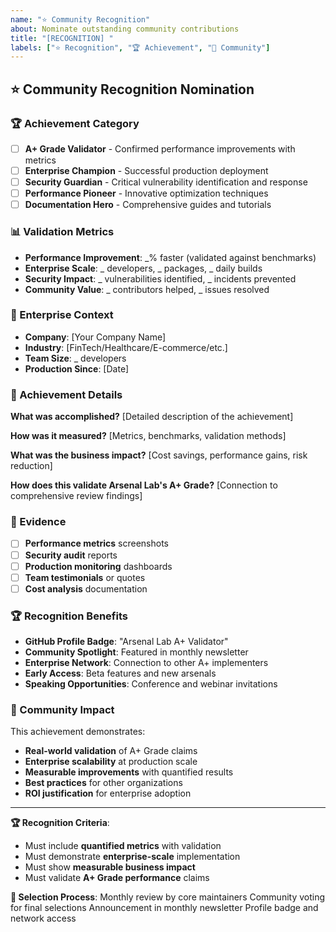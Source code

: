 ```yaml
---
name: "⭐ Community Recognition"
about: Nominate outstanding community contributions
title: "[RECOGNITION] "
labels: ["⭐ Recognition", "🏆 Achievement", "🎉 Community"]
---
```


## ⭐ Community Recognition Nomination

### 🏆 Achievement Category
- [ ] **A+ Grade Validator** - Confirmed performance improvements with metrics
- [ ] **Enterprise Champion** - Successful production deployment
- [ ] **Security Guardian** - Critical vulnerability identification and response
- [ ] **Performance Pioneer** - Innovative optimization techniques
- [ ] **Documentation Hero** - Comprehensive guides and tutorials

### 📊 Validation Metrics
<!-- Quantifiable achievements -->
- **Performance Improvement**: _% faster (validated against benchmarks)
- **Enterprise Scale**: _ developers, _ packages, _ daily builds
- **Security Impact**: _ vulnerabilities identified, _ incidents prevented
- **Community Value**: _ contributors helped, _ issues resolved

### 🏢 Enterprise Context
<!-- Your organization details -->
- **Company**: [Your Company Name]
- **Industry**: [FinTech/Healthcare/E-commerce/etc.]
- **Team Size**: _ developers
- **Production Since**: [Date]

### 🎯 Achievement Details
<!-- Specific accomplishments -->
**What was accomplished?**
[Detailed description of the achievement]

**How was it measured?**
[Metrics, benchmarks, validation methods]

**What was the business impact?**
[Cost savings, performance gains, risk reduction]

**How does this validate Arsenal Lab's A+ Grade?**
[Connection to comprehensive review findings]

### 📸 Evidence
<!-- Supporting materials -->
- [ ] **Performance metrics** screenshots
- [ ] **Security audit** reports
- [ ] **Production monitoring** dashboards
- [ ] **Team testimonials** or quotes
- [ ] **Cost analysis** documentation

### 🏆 Recognition Benefits
<!-- What the nominee receives -->
- **GitHub Profile Badge**: "Arsenal Lab A+ Validator"
- **Community Spotlight**: Featured in monthly newsletter
- **Enterprise Network**: Connection to other A+ implementers
- **Early Access**: Beta features and new arsenals
- **Speaking Opportunities**: Conference and webinar invitations

### 🎉 Community Impact
<!-- How this helps others -->
This achievement demonstrates:
- **Real-world validation** of A+ Grade claims
- **Enterprise scalability** at production scale
- **Measurable improvements** with quantified results
- **Best practices** for other organizations
- **ROI justification** for enterprise adoption

---

**🏆 Recognition Criteria**:
- Must include **quantified metrics** with validation
- Must demonstrate **enterprise-scale** implementation
- Must show **measurable business impact**
- Must validate **A+ Grade performance** claims

**🎯 Selection Process**:
Monthly review by core maintainers
Community voting for final selections
Announcement in monthly newsletter
Profile badge and network access
